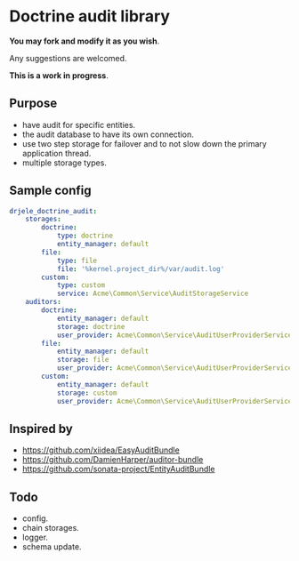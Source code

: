 # Doctrine audit library

**You may fork and modify it as you wish**.

Any suggestions are welcomed.

**This is a work in progress**.

## Purpose

* have audit for specific entities.
* the audit database to have its own connection.
* use two step storage for failover and to not slow down the primary application thread.
* multiple storage types.

## Sample config

```yaml
drjele_doctrine_audit:
    storages:
        doctrine:
            type: doctrine
            entity_manager: default
        file:
            type: file
            file: '%kernel.project_dir%/var/audit.log'
        custom:
            type: custom
            service: Acme\Common\Service\AuditStorageService
    auditors:
        doctrine:
            entity_manager: default
            storage: doctrine
            user_provider: Acme\Common\Service\AuditUserProviderService
        file:
            entity_manager: default
            storage: file
            user_provider: Acme\Common\Service\AuditUserProviderService
        custom:
            entity_manager: default
            storage: custom
            user_provider: Acme\Common\Service\AuditUserProviderService
```

## Inspired by

* https://github.com/xiidea/EasyAuditBundle
* https://github.com/DamienHarper/auditor-bundle
* https://github.com/sonata-project/EntityAuditBundle

## Todo

* config.
* chain storages.
* logger.
* schema update.
